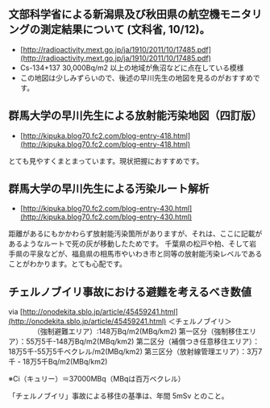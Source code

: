 ## 文部科学省による新潟県及び秋田県の航空機モニタリングの測定結果について (文科省, 10/12)。


* [http://radioactivity.mext.go.jp/ja/1910/2011/10/17485.pdf](http://radioactivity.mext.go.jp/ja/1910/2011/10/17485.pdf)
* Cs-134+137 30,000Bq/m2 以上の地域が魚沼などに点在している模様
* この地図は少しみずらいので、後述の早川先生の地図を見るのがおすすめです。



## 群馬大学の早川先生による放射能汚染地図（四訂版）


* [http://kipuka.blog70.fc2.com/blog-entry-418.html](http://kipuka.blog70.fc2.com/blog-entry-418.html)

とても見やすくまとまっています。現状把握におすすめです。


## 群馬大学の早川先生による汚染ルート解析


* [http://kipuka.blog70.fc2.com/blog-entry-430.html](http://kipuka.blog70.fc2.com/blog-entry-430.html)

距離があるにもかかわらず放射能汚染箇所がありますが、それは、ここに記載があるようなルートで死の灰が移動したためです。
千葉県の松戸や柏、そして岩手県の平泉などが、福島県の相馬市やいわき市と同等の放射能汚染レベルであることがわかります。とても心配です。


## チェルノブイリ事故における避難を考えるべき数値

via [http://onodekita.sblo.jp/article/45459241.html](http://onodekita.sblo.jp/article/45459241.html)
＜チェルノブイリ＞
　　　　（強制避難エリア）:148万Bq/m2(MBq/km2)
第一区分（強制移住エリア）：55万5千-148万Bq/m2(MBq/km2)
第二区分（補償つき任意移住エリア）：18万5千-55万5千ベクレル/m2(MBq/km2)
第三区分（放射線管理エリア）：3万7千 - 18万5千Bq/m2(MBq/km2)

※Ci（キュリー）＝37000MBq（MBqは百万ベクレル）

「チェルノブイリ」事故による移住の基準は、年間 5mSv とのこと。


